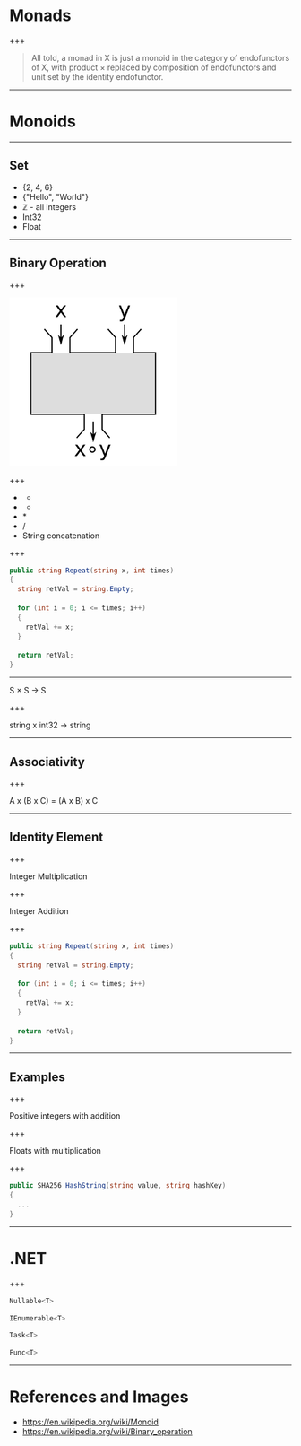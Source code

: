 # Monads

+++

> All told, a monad in X is just a monoid in the category of endofunctors of X, with product × replaced by composition of endofunctors and unit set by the identity endofunctor.

---

# Monoids

---

## Set

* {2, 4, 6}
* {"Hello", "World"}
* ℤ - all integers
* Int32
* Float

---

## Binary Operation

+++

![BinaryOperation](Images/Binary_operations_as_black_box_scaled.png)

+++

* +
* -
* \*
* / 
* String concatenation

+++

```csharp
public string Repeat(string x, int times)
{
  string retVal = string.Empty;
  
  for (int i = 0; i <= times; i++)
  {
    retVal += x;
  }
  
  return retVal;
}

```

---

S × S → S

+++

string x int32 → string

---

## Associativity

+++

A x (B x C) = (A x B) x C

---

## Identity Element

+++

Integer Multiplication

+++

Integer Addition

+++

```csharp
public string Repeat(string x, int times)
{
  string retVal = string.Empty;
  
  for (int i = 0; i <= times; i++)
  {
    retVal += x;
  }
  
  return retVal;
}

```

---

## Examples

+++

Positive integers with addition

+++

Floats with multiplication

+++

```csharp
public SHA256 HashString(string value, string hashKey)
{
  ...
}
```

---

# .NET

+++

```csharp
Nullable<T>
```
```csharp
IEnumerable<T>
```
```csharp
Task<T>
```
```csharp
Func<T>
```

---

# References and Images

* https://en.wikipedia.org/wiki/Monoid
* https://en.wikipedia.org/wiki/Binary_operation
